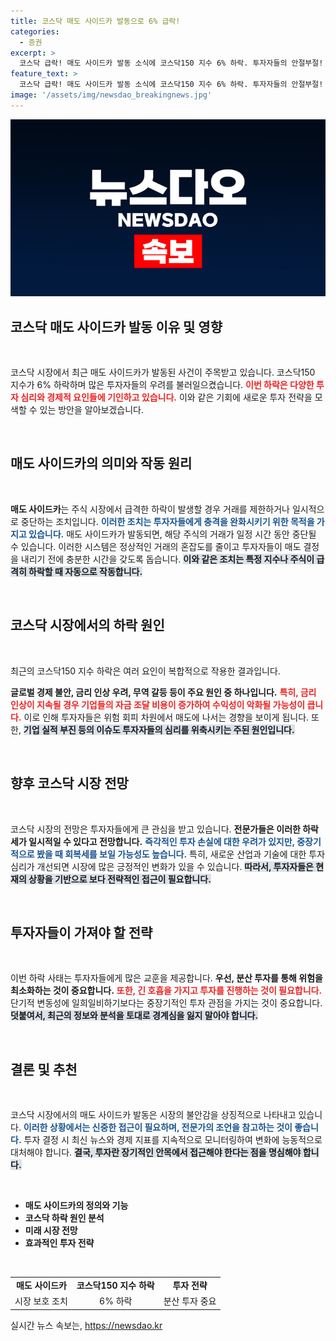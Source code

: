 ```yaml
---
title: 코스닥 매도 사이드카 발동으로 6% 급락!
categories:
  - 증권
excerpt: >
  코스닥 급락! 매도 사이드카 발동 소식에 코스닥150 지수 6% 하락. 투자자들의 안절부절! 시장의 혼란이 심화되고 있는 지금, 상황의 전말은?
feature_text: >
  코스닥 급락! 매도 사이드카 발동 소식에 코스닥150 지수 6% 하락. 투자자들의 안절부절! 시장의 혼란이 심화되고 있는 지금, 상황의 전말은?
image: '/assets/img/newsdao_breakingnews.jpg'
---
```


<p><img src="/assets/img/newsdao_breakingnews.jpg" alt="koreaapp 속보" /></p>

<h2 data-ke-size="size26">코스닥 매도 사이드카 발동 이유 및 영향</h2>

<p data-ke-size="size16">&nbsp;</p>

<p>코스닥 시장에서 최근 매도 사이드카가 발동된 사건이 주목받고 있습니다. 코스닥150 지수가 6% 하락하며 많은 투자자들의 우려를 불러일으켰습니다. <b><span style="color: #ee2323;">이번 하락은 다양한 투자 심리와 경제적 요인들에 기인하고 있습니다.</span></b> 이와 같은 기회에 새로운 투자 전략을 모색할 수 있는 방안을 알아보겠습니다.</p>

<p data-ke-size="size16">&nbsp;</p>

<h2 data-ke-size="size26">매도 사이드카의 의미와 작동 원리</h2>

<p data-ke-size="size16">&nbsp;</p>

<p><b>매도 사이드카</b>는 주식 시장에서 급격한 하락이 발생할 경우 거래를 제한하거나 일시적으로 중단하는 조치입니다. <b><span style="color: #1a5490;">이러한 조치는 투자자들에게 충격을 완화시키기 위한 목적을 가지고 있습니다.</span></b> 매도 사이드카가 발동되면, 해당 주식의 거래가 일정 시간 동안 중단될 수 있습니다. 이러한 시스템은 정상적인 거래의 혼잡도를 줄이고 투자자들이 매도 결정을 내리기 전에 충분한 시간을 갖도록 돕습니다. <b><span style="background-color: #21538527;">이와 같은 조치는 특정 지수나 주식이 급격히 하락할 때 자동으로 작동합니다.</span></b></p>

<p data-ke-size="size16">&nbsp;</p>

<h2 data-ke-size="size26">코스닥 시장에서의 하락 원인</h2>

<p data-ke-size="size16">&nbsp;</p>

<p>최근의 코스닥150 지수 하락은 여러 요인이 복합적으로 작용한 결과입니다. </p><b>글로벌 경제 불안, 금리 인상 우려, 무역 갈등 등이 주요 원인 중 하나입니다.</b> <b><span style="color: #ee2323;">특히, 금리 인상이 지속될 경우 기업들의 자금 조달 비용이 증가하여 수익성이 악화될 가능성이 큽니다.</span></b> 이로 인해 투자자들은 위험 회피 차원에서 매도에 나서는 경향을 보이게 됩니다. 또한, <b><span style="background-color: #21538527;">기업 실적 부진 등의 이슈도 투자자들의 심리를 위축시키는 주된 원인입니다.</span></b></p>

<p data-ke-size="size16">&nbsp;</p>

<h2 data-ke-size="size26">향후 코스닥 시장 전망</h2>

<p data-ke-size="size16">&nbsp;</p>

<p>코스닥 시장의 전망은 투자자들에게 큰 관심을 받고 있습니다. <b>전문가들은 이러한 하락세가 일시적일 수 있다고 전망합니다.</b> <b><span style="color: #1a5490;">즉각적인 투자 손실에 대한 우려가 있지만, 중장기적으로 봤을 때 회복세를 보일 가능성도 높습니다.</span></b> 특히, 새로운 산업과 기술에 대한 투자 심리가 개선되면 시장에 많은 긍정적인 변화가 있을 수 있습니다. <b><span style="background-color: #21538527;">따라서, 투자자들은 현재의 상황을 기반으로 보다 전략적인 접근이 필요합니다.</span></b></p>

<p data-ke-size="size16">&nbsp;</p>

<h2 data-ke-size="size26">투자자들이 가져야 할 전략</h2>

<p data-ke-size="size16">&nbsp;</p>

<p>이번 하락 사태는 투자자들에게 많은 교훈을 제공합니다. <b>우선, 분산 투자를 통해 위험을 최소화하는 것이 중요합니다.</b> <b><span style="color: #ee2323;">또한, 긴 호흡을 가지고 투자를 진행하는 것이 필요합니다.</span></b> 단기적 변동성에 일희일비하기보다는 중장기적인 투자 관점을 가지는 것이 중요합니다. <b><span style="background-color: #21538527;">덧붙여서, 최근의 정보와 분석을 토대로 경계심을 잃지 말아야 합니다.</span></b></p>

<p data-ke-size="size16">&nbsp;</p>

<h2 data-ke-size="size26">결론 및 추천</h2>

<p data-ke-size="size16">&nbsp;</p>

<p>코스닥 시장에서의 매도 사이드카 발동은 시장의 불안감을 상징적으로 나타내고 있습니다. <b><span style="color: #1a5490;">이러한 상황에서는 신중한 접근이 필요하며, 전문가의 조언을 참고하는 것이 좋습니다.</span></b> 투자 결정 시 최신 뉴스와 경제 지표를 지속적으로 모니터링하여 변화에 능동적으로 대처해야 합니다. <b><span style="background-color: #21538527;">결국, 투자란 장기적인 안목에서 접근해야 한다는 점을 명심해야 합니다.</span></b></p>

<p data-ke-size="size16">&nbsp;</p>

<ul>
    <li><b>매도 사이드카의 정의와 기능</b></li>
    <li><b>코스닥 하락 원인 분석</b></li>
    <li><b>미래 시장 전망</b></li>
    <li><b>효과적인 투자 전략</b></li>
</ul>

<p data-ke-size="size16">&nbsp;</p>

<table style="width: 100%; border-collapse: collapse;">
    <tr>
        <td style="text-align: center; height: 17px;"><b>매도 사이드카</b></td>
        <td style="text-align: center; height: 17px;"><b>코스닥150 지수 하락</b></td>
        <td style="text-align: center; height: 17px;"><b>투자 전략</b></td>
    </tr>
    <tr>
        <td style="text-align: center; height: 17px;">시장 보호 조치</td>
        <td style="text-align: center; height: 17px;">6% 하락</td>
        <td style="text-align: center; height: 17px;">분산 투자 중요</td>
    </tr>
</table>
실시간 뉴스 속보는, <a href="https://newsdao.kr" rel="dofollow">https://newsdao.kr</a>


